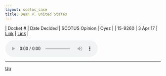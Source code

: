 ```yaml
---
layout: scotus_case
title: Dean v. United States
---
```


| Docket # | Date Decided | SCOTUS Opinion | Oyez |
| 15-9260 | 3 Apr 17 | [Link](https://www.supremecourt.gov/opinions/boundvolumes/581BV.pdf#page=126) | [Link](https://www.oyez.org/cases/2016/15-9260) |

<audio controls>
   <source src='./resources/15-9260.mp3' type='audio/mpeg'>
</audio>

<object data='./resources/15-9260.pdf' type='application/pdf'></object>

---

[Up](./README.md)